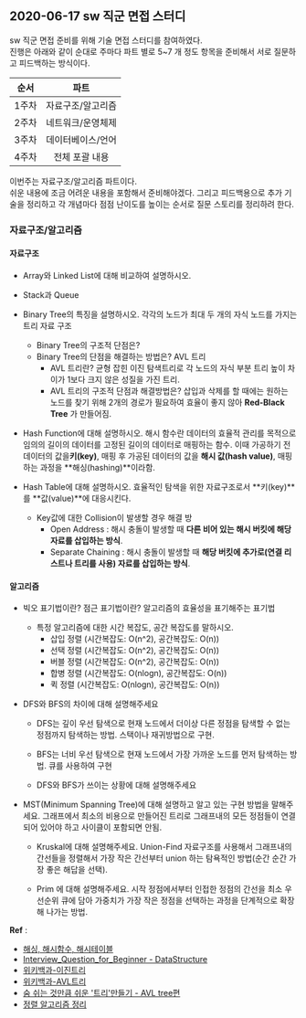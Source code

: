 ## 2020-06-17 sw 직군 면접 스터디

sw 직군 면접 준비를 위해 기술 면접 스터디를 참여하였다.<br>
진행은 아래와 같이 순대로 주마다 파트 별로 5~7 개 정도 항목을 준비해서 서로 질문하고 피드백하는 방식이다.<br>

|순서|파트|
|---|:---:|
|1주차|자료구조/알고리즘|
|2주차|네트워크/운영체제|
|3주차|데이터베이스/언어|
|4주차|전체 포괄 내용|

이번주는 자료구조/알고리즘 파트이다.<br>
쉬운 내용에 조금 어려운 내용을 포함해서 준비해야겠다. 그리고 피드백용으로 추가 기술을 정리하고 각 개념마다 점점 난이도를 높이는 순서로 질문 스토리를 정리하려 한다.

### 자료구조/알고리즘

#### 자료구조

- Array와 Linked List에 대해 비교하여 설명하시오.
 
- Stack과 Queue


- Binary Tree의 특징을 설명하시오.
  각각의 노드가 최대 두 개의 자식 노드를 가지는 트리 자료 구조
  - Binary Tree의 구조적 단점은?
  - Binary Tree의 단점을 해결하는 방법은? AVL 트리
    - AVL 트리란? 
	  균형 잡힌 이진 탐색트리로 각 노드의 자식 부분 트리 높이 차이가 1보다 크지 않은 성질을 가진 트리.
	- AVL 트리의 구조적 단점과 해결방법은?
	  삽입과 삭제를 할 때에는 원하는 노드를 찾기 위해 2개의 경로가 필요하여 효율이 좋지 않아 **Red-Black Tree** 가 만들어짐.

- Hash Function에 대해 설명하시오.
  해시 함수란 데이터의 효율적 관리를 목적으로 임의의 길이의 데이터를 고정된 길이의 데이터로 매핑하는 함수. 이때 가공하기 전 데이터의 값을**키(key)**, 매핑 후 가공된 데이터의 값을 **해시 값(hash value)**, 매핑하는 과정을 **해싱(hashing)**이라함.

- Hash Table에 대해 설명하시오.
  효율적인 탐색을 위한 자료구조로서 **키(key)**를 **값(value)**에 대응시킨다.

  - Key값에 대한 Collision이 발생할 경우 해결 방
    - Open Address : 해시 충돌이 발생할 때 **다른 비어 있는 해시 버킷에 해당 자료를 삽입하는 방식**.
	- Separate Chaining : 해시 충돌이 발생할 때 **해당 버킷에 추가로(연결 리스트나 트리를 사용) 자료를 삽입하는 방식**.


#### 알고리즘

- 빅오 표기법이란? 점근 표기법이란?
  알고리즘의 효율성을 표기해주는 표기법
  - 특정 알고리즘에 대한 시간 복잡도, 공간 복잡도를 말하시오.
    - 삽입 정렬 (시간복잡도: O(n^2), 공간복잡도: O(n))
	- 선택 정렬 (시간복잡도: O(n^2), 공간복잡도: O(n))
	- 버블 정렬 (시간복잡도: O(n^2), 공간복잡도: O(n))
    - 합병 정렬 (시간복잡도: O(nlogn), 공간복잡도: O(n))
	- 퀵 정렬   (시간복잡도: O(nlogn), 공간복잡도: O(n))

- DFS와 BFS의 차이에 대해 설명해주세요
  - DFS는 깊이 우선 탐색으로 현재 노드에서 더이상 다른 정점을 탐색할 수 없는 정점까지 탐색하는 방법. 스택이나 재귀방법으로 구현.
  - BFS는 너비 우선 탐색으로 현재 노드에서 가장 가까운 노드를 먼저 탐색하는 방법. 큐를 사용하여 구현

  - DFS와 BFS가 쓰이는 상황에 대해 설명해주세요


- MST(Minimum Spanning Tree)에 대해 설명하고 알고 있는 구현 방법을 말해주세요.
  그래프에서 최소의 비용으로 만들어진 트리로 그래프내의 모든 정점들이 연결되어 있어야 하고 사이클이 포함되면 안됨.

  - Kruskal에 대해 설명해주세요.
    Union-Find 자료구조를 사용해서 그래프내의 간선들을 정렬해서 가장 작은 간선부터 union 하는 탐욕적인 방법(순간 순간 가장 좋은 해답을 선택).

  - Prim 에 대해 설명해주세요.
    시작 정점에서부터 인접한 정점의 간선을 최소 우선순위 큐에 담아 가중치가 가장 작은 정점을 선택하는 과정을 단계적으로 확장해 나가는 방법.

**Ref** :<br>
- [해싱, 해시함수, 해시테이블](https://ratsgo.github.io/data%20structure&algorithm/2017/10/25/hash/)
- [Interview_Question_for_Beginner - DataStructure](https://github.com/JaeYeopHan/Interview_Question_for_Beginner/blob/master/DataStructure/README.md#hash-table)
- [위키백과-이진트리](https://ko.wikipedia.org/wiki/%EC%9D%B4%EC%A7%84_%ED%8A%B8%EB%A6%AC)
- [위키백과-AVL트리](https://ko.wikipedia.org/wiki/AVL_%ED%8A%B8%EB%A6%AC)
- [숨 쉬는 것만큼 쉬운 '트리'만들기 - AVL tree편](https://m.blog.naver.com/PostView.nhn?blogId=dhdh6190&logNo=221062784111&proxyReferer=https:%2F%2Fwww.google.com%2F)
- [정렬 알고리즘 정리](https://medium.com/@lghaske/%EC%A0%95%EB%A0%AC-%EC%95%8C%EA%B3%A0%EB%A6%AC%EC%A6%98-%EC%A0%95%EB%A6%AC-with-big-o-82391afd20a2)

